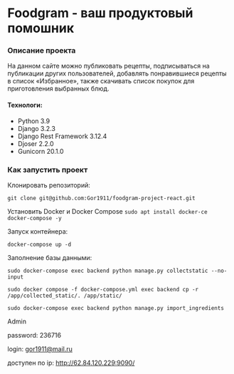 #  Foodgram - ваш продуктовый помошник 


### Описание проекта
На данном сайте можно публиковать рецепты, подписываться на публикации других пользователей, добавлять понравившиеся рецепты в список «Избранное», также скачивать список покупок для приготовления выбранных блюд.

#### Технологи:

- Python 3.9
- Django 3.2.3
- Django Rest Framework 3.12.4
- Djoser 2.2.0
- Gunicorn 20.1.0


### Как запустить проект 

Клонировать репозиторий:

``` 
git clone git@github.com:Gor1911/foodgram-project-react.git
``` 
Установить Docker и Docker Compose
`sudo apt install docker-ce docker-compose -y`

Запуск контейнера:

`docker-compose up -d`

Заполнение базы данными:

`sudo docker-compose exec backend python manage.py collectstatic --no-input`

`sudo docker compose -f docker-compose.yml exec backend cp -r /app/collected_static/. /app/static/`

`sudo docker-compose exec backend python manage.py import_ingredients`

 Admin

  password: 236716

  login: gor1911@mail.ru
  
  доступен по ip: http://62.84.120.229:9090/
